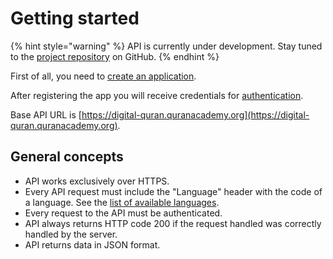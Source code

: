 # Getting started

{% hint style="warning" %}
API is currently under development. Stay tuned to the [project repository](https://github.com/quranacademy/digital-quran-docs) on GitHub.
{% endhint %}

First of all, you need to [create an application](creating-an-application.md).

After registering the app you will receive credentials for [authentication](authentication.md).

Base API URL is [https://digital-quran.quranacademy.org](https://digital-quran.quranacademy.org).

## General concepts

* API works exclusively over HTTPS.
* Every API request must include the "Language" header with the code of a language. See the [list of available languages](https://github.com/quranacademy/digital-quran-docs/tree/897278b43c9c88853ed2c939278b8d7f042acb77/api/available-languages.md).
* Every request to the API must be authenticated.
* API always returns HTTP code 200 if the request handled was correctly handled by the server.
* API returns data in JSON format.

